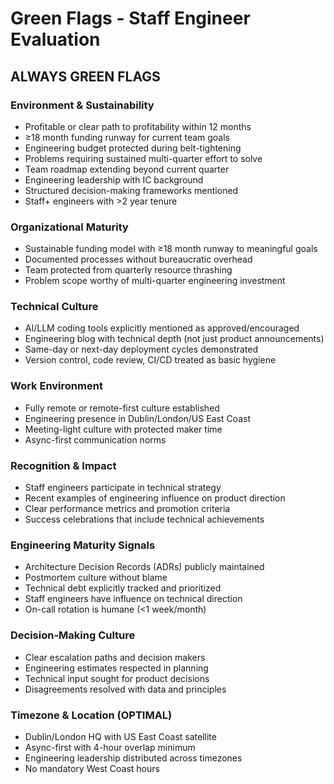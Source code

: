 # Green Flags - Staff Engineer Evaluation

## ALWAYS GREEN FLAGS

### Environment & Sustainability
- Profitable or clear path to profitability within 12 months
- ≥18 month funding runway for current team goals
- Engineering budget protected during belt-tightening
- Problems requiring sustained multi-quarter effort to solve
- Team roadmap extending beyond current quarter
- Engineering leadership with IC background
- Structured decision-making frameworks mentioned
- Staff+ engineers with >2 year tenure

### Organizational Maturity
- Sustainable funding model with ≥18 month runway to meaningful goals
- Documented processes without bureaucratic overhead
- Team protected from quarterly resource thrashing
- Problem scope worthy of multi-quarter engineering investment

### Technical Culture
- AI/LLM coding tools explicitly mentioned as approved/encouraged
- Engineering blog with technical depth (not just product announcements)
- Same-day or next-day deployment cycles demonstrated
- Version control, code review, CI/CD treated as basic hygiene

### Work Environment
- Fully remote or remote-first culture established
- Engineering presence in Dublin/London/US East Coast
- Meeting-light culture with protected maker time
- Async-first communication norms

### Recognition & Impact
- Staff engineers participate in technical strategy
- Recent examples of engineering influence on product direction
- Clear performance metrics and promotion criteria
- Success celebrations that include technical achievements

### Engineering Maturity Signals
- Architecture Decision Records (ADRs) publicly maintained
- Postmortem culture without blame
- Technical debt explicitly tracked and prioritized
- Staff engineers have influence on technical direction
- On-call rotation is humane (<1 week/month)

### Decision-Making Culture
- Clear escalation paths and decision makers
- Engineering estimates respected in planning
- Technical input sought for product decisions
- Disagreements resolved with data and principles

### Timezone & Location (OPTIMAL)
- Dublin/London HQ with US East Coast satellite
- Async-first with 4-hour overlap minimum
- Engineering leadership distributed across timezones
- No mandatory West Coast hours
